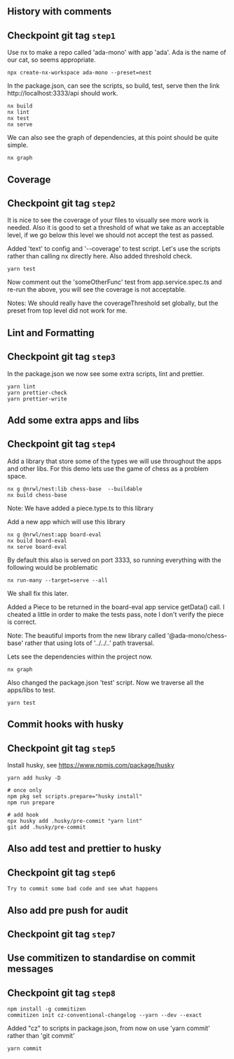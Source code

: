 ## History with comments

## Checkpoint git tag `step1`

Use nx to make a repo called 'ada-mono' with app 'ada'. Ada is the name of our cat, so seems appropriate.

    npx create-nx-workspace ada-mono --preset=nest

In the package.json, can see the scripts, so build, test, serve then the link http://localhost:3333/api should work.

    nx build
    nx lint
    nx test
    nx serve

We can also see the graph of dependencies, at this point should be quite simple.

    nx graph

## Coverage

## Checkpoint git tag `step2`

It is nice to see the coverage of your files to visually see more work is needed. Also it is good to set a threshold of what we take as an acceptable level, if we go below this level we should not accept the test as passed.

Added 'text' to config and '--coverage' to test script. Let's use the scripts rather than calling nx directly here. Also added threshold check.

    yarn test

Now comment out the 'someOtherFunc' test from app.service.spec.ts and re-run the above, you will see the coverage is not acceptable.

Notes: We should really have the coverageThreshold set globally, but the preset from top level did not work for me.

## Lint and Formatting

## Checkpoint git tag `step3`

In the package.json we now see some extra scripts, lint and prettier.

    yarn lint
    yarn prettier-check
    yarn prettier-write

## Add some extra apps and libs

## Checkpoint git tag `step4`

Add a library that store some of the types we will use throughout the apps and other libs. For this demo lets use the game of chess as a problem space.

    nx g @nrwl/nest:lib chess-base  --buildable
    nx build chess-base

Note: We have added a piece.type.ts to this library

Add a new app which will use this library

    nx g @nrwl/nest:app board-eval
    nx build board-eval
    nx serve board-eval

By default this also is served on port 3333, so running everything with the following would be problematic

    nx run-many --target=serve --all

We shall fix this later.

Added a Piece to be returned in the board-eval app service getData() call. I cheated a little in order to make the tests pass, note I don't verify the piece is correct.

Note: The beautiful imports from the new library called '@ada-mono/chess-base' rather that using lots of '../../..' path traversal.

Lets see the dependencies within the project now.

    nx graph

Also changed the package.json 'test' script. Now we traverse all the apps/libs to test.

    yarn test

## Commit hooks with husky

## Checkpoint git tag `step5`

Install husky, see https://www.npmjs.com/package/husky

    yarn add husky -D

    # once only
    npm pkg set scripts.prepare="husky install"
    npm run prepare

    # add hook
    npx husky add .husky/pre-commit "yarn lint"
    git add .husky/pre-commit

## Also add test and prettier to husky

## Checkpoint git tag `step6`

    Try to commit some bad code and see what happens

## Also add pre push for audit

## Checkpoint git tag `step7`

## Use commitizen to standardise on commit messages

## Checkpoint git tag `step8`

    npm install -g commitizen
    commitizen init cz-conventional-changelog --yarn --dev --exact

Added "cz" to scripts in package.json, from now on use 'yarn commit' rather than 'git commit'

    yarn commit
